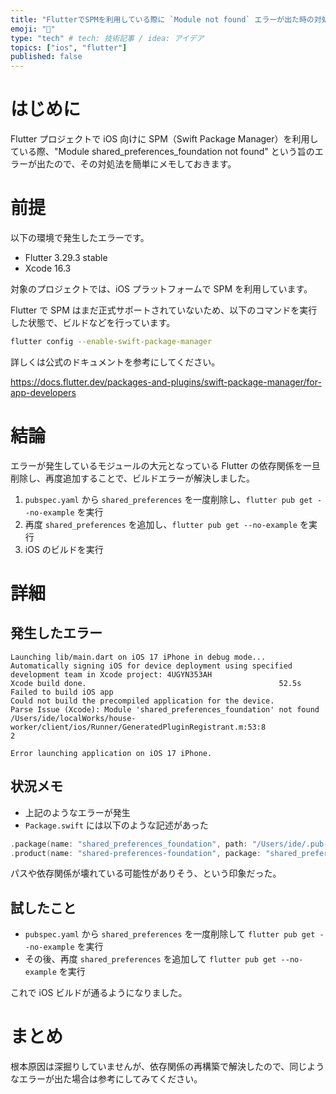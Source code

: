 ```yaml
---
title: "FlutterでSPMを利用している際に `Module not found` エラーが出た時の対処法メモ"
emoji: "🕌"
type: "tech" # tech: 技術記事 / idea: アイデア
topics: ["ios", "flutter"]
published: false
---
```


# はじめに

Flutter プロジェクトで iOS 向けに SPM（Swift Package Manager）を利用している際、"Module shared_preferences_foundation not found" という旨のエラーが出たので、その対処法を簡単にメモしておきます。

# 前提

以下の環境で発生したエラーです。

- Flutter 3.29.3 stable
- Xcode 16.3

対象のプロジェクトでは、iOS プラットフォームで SPM を利用しています。

Flutter で SPM はまだ正式サポートされていないため、以下のコマンドを実行した状態で、ビルドなどを行っています。

```bash
flutter config --enable-swift-package-manager
```

詳しくは公式のドキュメントを参考にしてください。

https://docs.flutter.dev/packages-and-plugins/swift-package-manager/for-app-developers

# 結論

エラーが発生しているモジュールの大元となっている Flutter の依存関係を一旦削除し、再度追加することで、ビルドエラーが解決しました。

1. `pubspec.yaml` から `shared_preferences` を一度削除し、`flutter pub get --no-example` を実行
2. 再度 `shared_preferences` を追加し、`flutter pub get --no-example` を実行
3. iOS のビルドを実行

# 詳細

## 発生したエラー

```log
Launching lib/main.dart on iOS 17 iPhone in debug mode...
Automatically signing iOS for device deployment using specified development team in Xcode project: 4UGYN353AH
Xcode build done.                                           52.5s
Failed to build iOS app
Could not build the precompiled application for the device.
Parse Issue (Xcode): Module 'shared_preferences_foundation' not found
/Users/ide/localWorks/house-worker/client/ios/Runner/GeneratedPluginRegistrant.m:53:8
2

Error launching application on iOS 17 iPhone.
```

## 状況メモ

- 上記のようなエラーが発生
- `Package.swift` には以下のような記述があった

```swift
.package(name: "shared_preferences_foundation", path: "/Users/ide/.pub-cache/hosted/pub.dev/shared_preferences_foundation-2.5.4/darwin/shared_preferences_foundation"),
.product(name: "shared-preferences-foundation", package: "shared_preferences_foundation"),
```

パスや依存関係が壊れている可能性がありそう、という印象だった。

## 試したこと

- `pubspec.yaml` から `shared_preferences` を一度削除して `flutter pub get --no-example` を実行
- その後、再度 `shared_preferences` を追加して `flutter pub get --no-example` を実行

これで iOS ビルドが通るようになりました。

# まとめ

根本原因は深掘りしていませんが、依存関係の再構築で解決したので、同じようなエラーが出た場合は参考にしてみてください。
